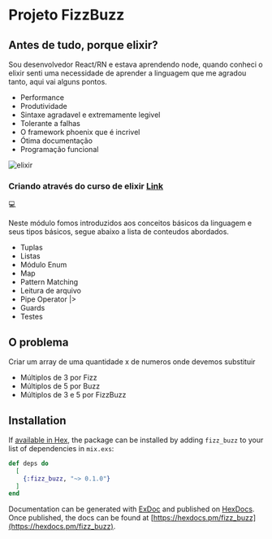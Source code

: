 # Projeto FizzBuzz

## Antes de tudo, porque elixir?

<p>Sou desenvolvedor React/RN e estava aprendendo node, quando conheci o elixir senti uma necessidade de aprender a linguagem que me agradou tanto, aqui vai alguns pontos.</p>

- Performance
- Produtividade
- Sintaxe agradavel e extremamente legivel
- Tolerante a falhas
- O framework phoenix que é incrivel
- Ótima documentação
- Programação funcional

<image alt="elixir" src="https://res.cloudinary.com/practicaldev/image/fetch/s--eYsBRa24--/c_imagga_scale,f_auto,fl_progressive,h_900,q_auto,w_1600/https://thepracticaldev.s3.amazonaws.com/i/lu2cnhb9p2igbkdh02sq.png" />

<h3>Criando através do curso de elixir 
<a href="https://www.udemy.com/course/elixir-e-phoenix-do-zero/">Link</a>
</h3> 💻
<p>Neste módulo fomos introduzidos aos conceitos básicos da linguagem e seus tipos básicos, segue abaixo a lista de conteudos abordados. <p>

- Tuplas
- Listas
- Módulo Enum
- Map
- Pattern Matching
- Leitura de arquivo
- Pipe Operator |>
- Guards
- Testes

## O problema

<p>Criar um array de uma quantidade x de numeros onde devemos substituir</p>

- Múltiplos de 3 por Fizz
- Múltiplos de 5 por Buzz
- Múltiplos de 3 e 5 por FizzBuzz

## Installation

If [available in Hex](https://hex.pm/docs/publish), the package can be installed
by adding `fizz_buzz` to your list of dependencies in `mix.exs`:

```elixir
def deps do
  [
    {:fizz_buzz, "~> 0.1.0"}
  ]
end
```

Documentation can be generated with [ExDoc](https://github.com/elixir-lang/ex_doc)
and published on [HexDocs](https://hexdocs.pm). Once published, the docs can
be found at [https://hexdocs.pm/fizz_buzz](https://hexdocs.pm/fizz_buzz).
